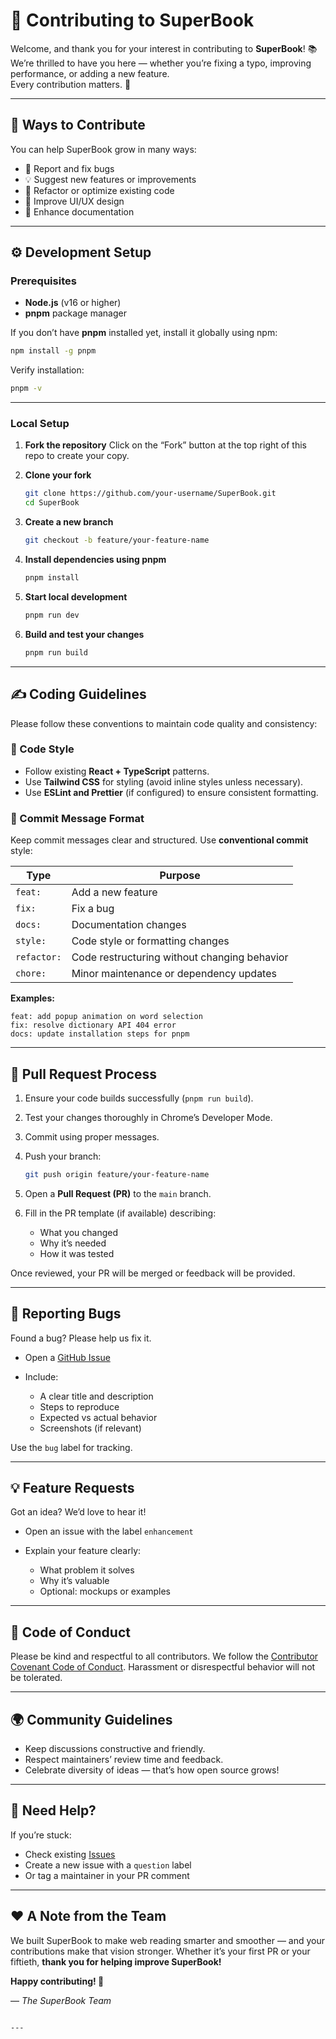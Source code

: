 # 🤝 Contributing to SuperBook

Welcome, and thank you for your interest in contributing to **SuperBook**! 📚  
We’re thrilled to have you here — whether you’re fixing a typo, improving performance, or adding a new feature.  
Every contribution matters. 💪

---

## 🧠 Ways to Contribute

You can help SuperBook grow in many ways:
- 🐛 Report and fix bugs  
- 💡 Suggest new features or improvements  
- 🧹 Refactor or optimize existing code  
- 🎨 Improve UI/UX design  
- 📝 Enhance documentation  

---

## ⚙️ Development Setup

### Prerequisites
- **Node.js** (v16 or higher)
- **pnpm** package manager

If you don’t have **pnpm** installed yet, install it globally using npm:
```bash
npm install -g pnpm
````

Verify installation:

```bash
pnpm -v
```

---

### Local Setup

1. **Fork the repository**
   Click on the “Fork” button at the top right of this repo to create your copy.

2. **Clone your fork**

   ```bash
   git clone https://github.com/your-username/SuperBook.git
   cd SuperBook
   ```

3. **Create a new branch**

   ```bash
   git checkout -b feature/your-feature-name
   ```

4. **Install dependencies using pnpm**

   ```bash
   pnpm install
   ```

5. **Start local development**

   ```bash
   pnpm run dev
   ```

6. **Build and test your changes**

   ```bash
   pnpm run build
   ```

---

## ✍️ Coding Guidelines

Please follow these conventions to maintain code quality and consistency:

### 🧩 Code Style

* Follow existing **React + TypeScript** patterns.
* Use **Tailwind CSS** for styling (avoid inline styles unless necessary).
* Use **ESLint and Prettier** (if configured) to ensure consistent formatting.

### 🧾 Commit Message Format

Keep commit messages clear and structured.
Use **conventional commit** style:

| Type        | Purpose                                      |
| ----------- | -------------------------------------------- |
| `feat:`     | Add a new feature                            |
| `fix:`      | Fix a bug                                    |
| `docs:`     | Documentation changes                        |
| `style:`    | Code style or formatting changes             |
| `refactor:` | Code restructuring without changing behavior |
| `chore:`    | Minor maintenance or dependency updates      |

**Examples:**

```
feat: add popup animation on word selection
fix: resolve dictionary API 404 error
docs: update installation steps for pnpm
```

---

## 🧪 Pull Request Process

1. Ensure your code builds successfully (`pnpm run build`).
2. Test your changes thoroughly in Chrome’s Developer Mode.
3. Commit using proper messages.
4. Push your branch:

   ```bash
   git push origin feature/your-feature-name
   ```
5. Open a **Pull Request (PR)** to the `main` branch.
6. Fill in the PR template (if available) describing:

   * What you changed
   * Why it’s needed
   * How it was tested

Once reviewed, your PR will be merged or feedback will be provided.

---

## 🐞 Reporting Bugs

Found a bug? Please help us fix it.

* Open a [GitHub Issue](https://github.com/your-username/SuperBook/issues)
* Include:

  * A clear title and description
  * Steps to reproduce
  * Expected vs actual behavior
  * Screenshots (if relevant)

Use the `bug` label for tracking.

---

## 💡 Feature Requests

Got an idea? We’d love to hear it!

* Open an issue with the label `enhancement`
* Explain your feature clearly:

  * What problem it solves
  * Why it’s valuable
  * Optional: mockups or examples

---

## 🧾 Code of Conduct

Please be kind and respectful to all contributors.
We follow the [Contributor Covenant Code of Conduct](https://www.contributor-covenant.org/).
Harassment or disrespectful behavior will not be tolerated.

---

## 🌍 Community Guidelines

* Keep discussions constructive and friendly.
* Respect maintainers’ review time and feedback.
* Celebrate diversity of ideas — that’s how open source grows!

---

## 💬 Need Help?

If you’re stuck:

* Check existing [Issues](https://github.com/your-username/SuperBook/issues)
* Create a new issue with a `question` label
* Or tag a maintainer in your PR comment

---

## ❤️ A Note from the Team

We built SuperBook to make web reading smarter and smoother — and your contributions make that vision stronger.
Whether it’s your first PR or your fiftieth, **thank you for helping improve SuperBook!**

**Happy contributing! 🚀**

— *The SuperBook Team*

```

---
